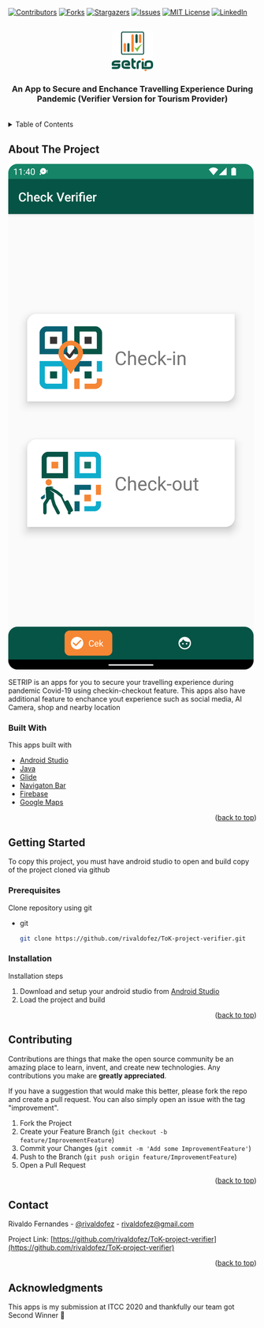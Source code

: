 <div id="top"></div>

[![Contributors][contributors-shield]][contributors-url]
[![Forks][forks-shield]][forks-url]
[![Stargazers][stars-shield]][stars-url]
[![Issues][issues-shield]][issues-url]
[![MIT License][license-shield]][license-url]
[![LinkedIn][linkedin-shield]][linkedin-url]


<!-- PROJECT LOGO -->
<br />
<div align="center">
  <a href="https://github.com/rivaldofez/ToK-project-verifier">
    <img src="images/logo.png" alt="Logo"height="80">
  </a>

  <h3 align="center">An App to Secure and Enchance Travelling Experience During Pandemic (Verifier Version for Tourism Provider)</h3>
  </br>
</div>



<!-- TABLE OF CONTENTS -->
<details>
  <summary>Table of Contents</summary>
  <ol>
    <li>
      <a href="#about-the-project">About The Project</a>
      <ul>
        <li><a href="#built-with">Built With</a></li>
      </ul>
    </li>
    <li>
      <a href="#getting-started">Getting Started</a>
      <ul>
        <li><a href="#prerequisites">Prerequisites</a></li>
        <li><a href="#installation">Installation</a></li>
      </ul>
    </li>
    <li><a href="#contributing">Contributing</a></li>
    <li><a href="#contact">Contact</a></li>
    <li><a href="#acknowledgments">Acknowledgments</a></li>
  </ol>
</details>



<!-- ABOUT THE PROJECT -->
## About The Project

![Product Name Screen Shot][product-screenshot]

SETRIP is an apps for you to secure your travelling experience during pandemic Covid-19 using checkin-checkout feature. This apps also have additional feature to enchance yout experience such as social media, AI Camera, shop and nearby location



### Built With

This apps built with

* [Android Studio](https://developer.android.com/studio)
* [Java](https://kotlinlang.org/)
* [Glide](https://github.com/bumptech/glide)
* [Navigaton Bar](https://github.com/gauravk95/bubble-navigation)
* [Firebase](https://firebase.google.com/)
* [Google Maps](https://developers.google.com/maps)

<p align="right">(<a href="#top">back to top</a>)</p>


<!-- GETTING STARTED -->
## Getting Started

To copy this project, you must have android studio to open and build copy of the project cloned via github

### Prerequisites

Clone repository using git
* git
  ```sh
  git clone https://github.com/rivaldofez/ToK-project-verifier.git
  ```

### Installation

Installation steps

1. Download and setup your android studio from [Android Studio](https://developer.android.com/studio)
2. Load the project and build

<p align="right">(<a href="#top">back to top</a>)</p>


<!-- CONTRIBUTING -->
## Contributing

Contributions are things that make the open source community be an amazing place to learn, invent, and create new technologies. Any contributions you make are **greatly appreciated**.

If you have a suggestion that would make this better, please fork the repo and create a pull request. You can also simply open an issue with the tag "improvement".

1. Fork the Project
2. Create your Feature Branch (`git checkout -b feature/ImprovementFeature`)
3. Commit your Changes (`git commit -m 'Add some ImprovementFeature'`)
4. Push to the Branch (`git push origin feature/ImprovementFeature`)
5. Open a Pull Request

<p align="right">(<a href="#top">back to top</a>)</p>


<!-- CONTACT -->
## Contact

Rivaldo Fernandes - [@rivaldofez](https://twitter.com/rivaldofez) - rivaldofez@gmail.com

Project Link: [https://github.com/rivaldofez/ToK-project-verifier](https://github.com/rivaldofez/ToK-project-verifier)

<p align="right">(<a href="#top">back to top</a>)</p>



<!-- ACKNOWLEDGMENTS -->
## Acknowledgments

This apps is my submission at ITCC 2020 and thankfully our team got Second Winner 🤩


<!-- MARKDOWN LINKS & IMAGES -->
<!-- https://www.markdownguide.org/basic-syntax/#reference-style-links -->
[contributors-shield]: https://img.shields.io/github/contributors/rivaldofez/ToK-project-verifier.svg?style=for-the-badge

[contributors-url]: https://github.com/rivaldofez/ToK-project-verifier/graphs/contributors

[forks-shield]: https://img.shields.io/github/forks/rivaldofez/ToK-project-verifier.svg?style=for-the-badge

[forks-url]: https://github.com/rivaldofez/ToK-project-verifier/network/members

[stars-shield]: https://img.shields.io/github/stars/rivaldofez/ToK-project-verifier.svg?style=for-the-badge

[stars-url]: https://github.com/othneildrew/Best-README-Template/stargazers

[issues-shield]: https://img.shields.io/github/issues/othneildrew/Best-README-Template.svg?style=for-the-badge

[issues-url]: https://github.com/rivaldofez/ToK-project-verifier/issues

[license-shield]: https://img.shields.io/github/license/rivaldofez/ToK-project-verifier.svg?style=for-the-badge

[license-url]: https://github.com/rivaldofez/ToK-project-verifier/blob/master/LICENSE.txt

[linkedin-shield]: https://img.shields.io/badge/-LinkedIn-black.svg?style=for-the-badge&logo=linkedin&colorB=555

[linkedin-url]: https://www.linkedin.com/in/rivaldofez

[product-screenshot]: images/SS01.png